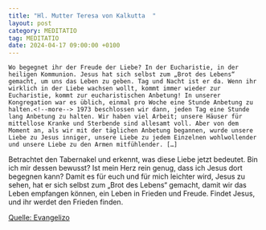 ```yaml
---
title: "Hl. Mutter Teresa von Kalkutta  "
layout: post
category: MEDITATIO
tag: MEDITATIO
date: 2024-04-17 09:00:00 +0100
---
```

  	Wo begegnet ihr der Freude der Liebe? In der Eucharistie, in der heiligen Kommunion. Jesus hat sich selbst zum „Brot des Lebens“ gemacht, um uns das Leben zu geben. Tag und Nacht ist er da. Wenn ihr wirklich in der Liebe wachsen wollt, kommt immer wieder zur Eucharistie, kommt zur eucharistischen Anbetung! In unserer Kongregation war es üblich, einmal pro Woche eine Stunde Anbetung zu halten.<!--more--> 1973 beschlossen wir dann, jeden Tag eine Stunde lang Anbetung zu halten. Wir haben viel Arbeit; unsere Häuser für mittellose Kranke und Sterbende sind allesamt voll. Aber von dem Moment an, als wir mit der täglichen Anbetung begannen, wurde unsere Liebe zu Jesus inniger, unsere Liebe zu jedem Einzelnen wohlwollender und unsere Liebe zu den Armen mitfühlender. […]
Betrachtet den Tabernakel und erkennt, was diese Liebe jetzt bedeutet. Bin ich mir dessen bewusst? Ist mein Herz rein genug, dass ich Jesus dort begegnen kann? Damit es für euch und für mich leichter wird, Jesus zu sehen, hat er sich selbst zum „Brot des Lebens“ gemacht, damit wir das Leben empfangen können, ein Leben in Frieden und Freude. Findet Jesus, und ihr werdet den Frieden finden.


[Quelle: Evangelizo](https://evangeliumtagfuertag.org/DE/gospel)
